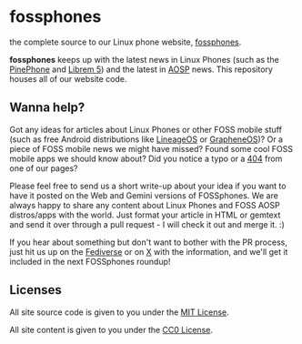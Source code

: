 # fossphones
the complete source to our Linux phone website, [fossphones](https://fossphones.com).

**fossphones** keeps up with the latest news in Linux Phones (such as the [PinePhone](https://pine64.org/devices/pinephone/) and [Librem 5](https://puri.sm/products/librem-5/)) and the latest in [AOSP](https://source.android.com/) news. This repository houses all of our website code.

## Wanna help?

Got any ideas for articles about Linux Phones or other FOSS mobile stuff (such as free Android distributions like [LineageOS](https://www.lineageos.org/) or [GrapheneOS](https://grapheneos.org/))? Or a piece of FOSS mobile news we might have missed? Found some cool FOSS mobile apps we should know about? Did you notice a typo or a [404](https://en.wikipedia.org/wiki/HTTP_404) from one of our pages?

Please feel free to send us a short write-up about your idea if you want to have it posted on the Web and Gemini versions of FOSSphones. We are always happy to share any content about Linux Phones and FOSS AOSP distros/apps with the world. Just format your article in HTML or gemtext and send it over through a pull request - I will check it out and merge it. :) 

If you hear about something but don't want to bother with the PR process, just hit us up on the [Fediverse](https://neighborli.xyz/@FOSSphones) or on [X](https://x.com/FSphones) with the information, and we'll get it included in the next FOSSphones roundup!

## Licenses

All site source code is given to you under the [MIT License](https://opensource.org/license/mit).

All site content is given to you under the [CC0 License](https://creativecommons.org/public-domain/cc0/).
